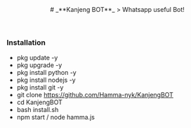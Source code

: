 <div align="center"
<img src="https://i.ibb.co/wLh1K92/logo-2.png" alt="KanjengBOT" width="500" />
# _**Kanjeng BOT**_ 
> Whatsapp useful Bot!
</div><br/>
<br/>

### Installation
- pkg update -y
- pkg upgrade -y
- pkg install python -y
- pkg install nodejs -y
- pkg install git -y
- git clone https://github.com/Hamma-nyk/KanjengBOT
- cd KanjengBOT
- bash install.sh
- npm start / node hamma.js
